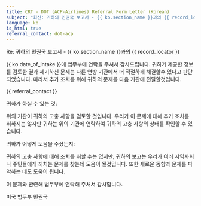 ```yaml
---
title: CRT - DOT (ACP-Airlines) Referral Form Letter (Korean)
subject: "회신: 귀하의 민권국 보고서 - {{ ko.section_name }}과의 {{ record_locator }}"
language: ko
is_html: true
referral_contact: dot-acp
---
```

Re:		귀하의 민권국 보고서 - {{ ko.section_name }}과의 {{ record_locator }}

{{ ko.date_of_intake }}에 법무부에 연락을 주셔서 감사드립니다. 귀하가 제공한 정보를 검토한 결과  제기하신 문제는 다른 연방 기관에서 더 적절하게 해결할수 있다고 판단되었습니다. 따라서 추가 조치를 위해 귀하의 문제를 다음 기관에 전달할것입니다.

{{ referral_contact }}

귀하가 하실 수 있는 것:

위의 기관이 귀하의 고충 사항을 검토할 것입니다. 우리가 이 문제에 대해 추가 조치를 취하지는 않지만 귀하는 위의 기관에 연락하여 귀하의 고충 사항의 상태를 확인할 수 있습니다.

귀하가 어떻게 도움을 주셨는지:

귀하의 고충 사항에 대해 조치를 취할 수는 없지만, 귀하의 보고는 우리가 여러 지역사회나 주민들에게 끼치는 문제를 찾는데 도움이 될것입니다. 또한 새로운 동향과 문제를 파악하는 데도 도움이 됩니다.

이 문제와 관련해 법무부에 연락해 주셔서 감사합니다.


미국 법무부
민권국
